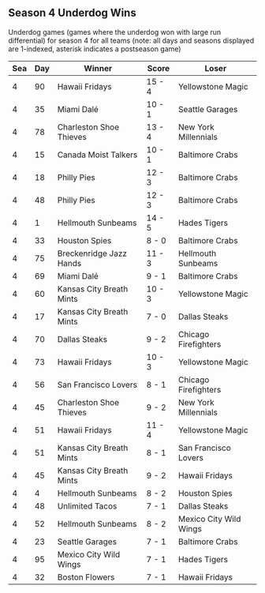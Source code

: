 ## Season 4 Underdog Wins



Underdog games (games where the underdog won with large run differential) for season 4 for all teams (note: all days and seasons displayed are 1-indexed, asterisk indicates a postseason game)


| Sea | Day | Winner | Score | Loser | 
| ------ |------ |------ |------ |------ |
| 4 | 90 | Hawaii Fridays | 15 - 4 | Yellowstone Magic | 
| 4 | 35 | Miami Dalé | 10 - 1 | Seattle Garages | 
| 4 | 78 | Charleston Shoe Thieves | 13 - 4 | New York Millennials | 
| 4 | 15 | Canada Moist Talkers | 10 - 1 | Baltimore Crabs | 
| 4 | 18 | Philly Pies | 12 - 3 | Baltimore Crabs | 
| 4 | 48 | Philly Pies | 12 - 3 | Baltimore Crabs | 
| 4 | 1 | Hellmouth Sunbeams | 14 - 5 | Hades Tigers | 
| 4 | 33 | Houston Spies | 8 - 0 | Baltimore Crabs | 
| 4 | 75 | Breckenridge Jazz Hands | 11 - 3 | Hellmouth Sunbeams | 
| 4 | 69 | Miami Dalé | 9 - 1 | Baltimore Crabs | 
| 4 | 60 | Kansas City Breath Mints | 10 - 3 | Yellowstone Magic | 
| 4 | 17 | Kansas City Breath Mints | 7 - 0 | Dallas Steaks | 
| 4 | 70 | Dallas Steaks | 9 - 2 | Chicago Firefighters | 
| 4 | 73 | Hawaii Fridays | 10 - 3 | Yellowstone Magic | 
| 4 | 56 | San Francisco Lovers | 8 - 1 | Chicago Firefighters | 
| 4 | 45 | Charleston Shoe Thieves | 9 - 2 | New York Millennials | 
| 4 | 51 | Hawaii Fridays | 11 - 4 | Yellowstone Magic | 
| 4 | 51 | Kansas City Breath Mints | 8 - 1 | San Francisco Lovers | 
| 4 | 45 | Kansas City Breath Mints | 9 - 2 | Hawaii Fridays | 
| 4 | 4 | Hellmouth Sunbeams | 8 - 2 | Houston Spies | 
| 4 | 48 | Unlimited Tacos | 7 - 1 | Dallas Steaks | 
| 4 | 52 | Hellmouth Sunbeams | 8 - 2 | Mexico City Wild Wings | 
| 4 | 23 | Seattle Garages | 7 - 1 | Baltimore Crabs | 
| 4 | 95 | Mexico City Wild Wings | 7 - 1 | Hades Tigers | 
| 4 | 32 | Boston Flowers | 7 - 1 | Hawaii Fridays | 


